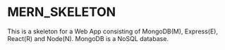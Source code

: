 # MERN_SKELETON

This is a skeleton for a Web App consisting of MongoDB(M), Express(E), React(R) and Node(N).
MongoDB is a NoSQL database.
